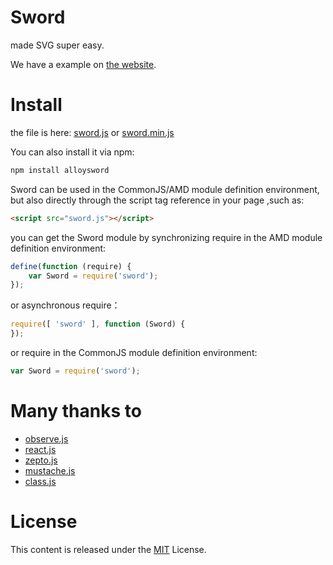 # Sword

made SVG super easy.

We have a example on [the website](http://alloyteam.github.io/Sword/).



# Install

the file is  here: [sword.js](https://raw.githubusercontent.com/AlloyTeam/Sword/master/dist/sword.js) or [sword.min.js](https://raw.githubusercontent.com/AlloyTeam/Sword/master/dist/sword.min.js)

You can also install it via npm:

```html
npm install alloysword
```

Sword can be used in the CommonJS/AMD module definition environment, but also directly through the script tag reference in your page ,such as:

```html
<script src="sword.js"></script>
```

you can get the Sword module by synchronizing require in the AMD module definition environment:

```javascript
define(function (require) {
    var Sword = require('sword');
});
```

or asynchronous require：

```javascript
require([ 'sword' ], function (Sword) {
});
```

or  require in the CommonJS module definition environment:

```javascript
var Sword = require('sword');
```

# Many thanks to
* [observe.js](https://github.com/kmdjs/observejs)
* [react.js](http://facebook.github.io/react/) 
* [zepto.js](http://zeptojs.com/) 
* [mustache.js](https://github.com/janl/mustache.js) 
* [class.js](http://ejohn.org/blog/simple-javascript-inheritance/) 

# License
This content is released under the [MIT](http://opensource.org/licenses/MIT) License.
